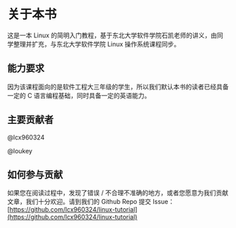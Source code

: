 # 关于本书

这是一本 Linux 的简明入门教程，基于东北大学软件学院石凯老师的讲义，由同学整理并扩充，与东北大学软件学院 Linux 操作系统课程同步。

## 能力要求

因为该课程面向的是软件工程大三年级的学生，所以我们默认本书的读者已经具备一定的 C 语言编程基础，同时具备一定的英语能力。

## 主要贡献者

@lcx960324

@loukey

## 如何参与贡献

如果您在阅读过程中，发现了错误 / 不合理不准确的地方，或者您愿意为我们贡献文章，我们十分欢迎。请到我们的 Github Repo 提交 Issue：[https://github.com/lcx960324/linux-tutorial](https://github.com/lcx960324/linux-tutorial)

